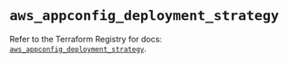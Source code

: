 # `aws_appconfig_deployment_strategy`

Refer to the Terraform Registry for docs: [`aws_appconfig_deployment_strategy`](https://registry.terraform.io/providers/hashicorp/aws/5.72.1/docs/resources/appconfig_deployment_strategy).
